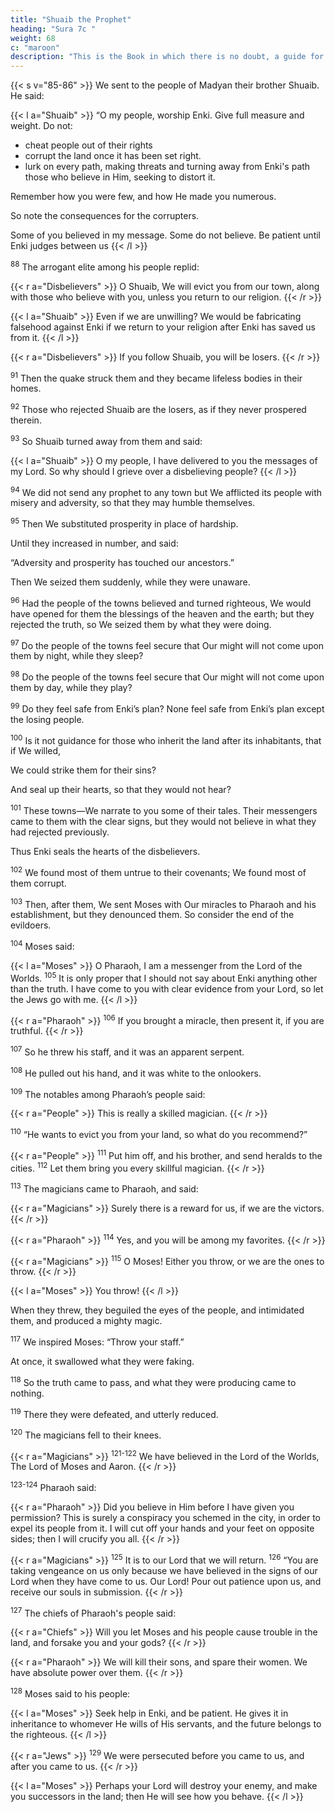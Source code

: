```yaml
---
title: "Shuaib the Prophet"
heading: "Sura 7c "
weight: 68
c: "maroon"
description: "This is the Book in which there is no doubt, a guide for the righteous."
---
```



{{< s v="85-86" >}} We sent to the people of Madyan their brother Shuaib. He said:

{{< l a="Shuaib" >}}
“O my people, worship Enki. Give full measure and weight. Do not:
- cheat people out of their rights
- corrupt the land once it has been set right. 
- lurk on every path, making threats and turning away from Enki's path those who believe in Him, seeking to distort it.

Remember how you were few, and how He made you numerous. 

So note the consequences for the corrupters.

Some of you believed in my message. Some do not believe. Be patient until Enki judges between us
{{< /l >}}


<sup>88</sup> The arrogant elite among his people replid: 

{{< r a="Disbelievers" >}}
O Shuaib, We will evict you from our town, along with those who believe with you, unless you return to our religion.
{{< /r >}}

{{< l a="Shuaib" >}}
Even if we are unwilling? We would be fabricating falsehood against Enki if we return to your religion after Enki has saved us from it.
{{< /l >}}

<!-- In Enki we place our trust. Our Lord, decide between us and our people in
truth, for You are the Best of Deciders.” -->

{{< r a="Disbelievers" >}}
If you follow Shuaib, you will be losers.
{{< /r >}}

<sup>91</sup> Then the quake struck them and they became lifeless bodies in their homes.

<sup>92</sup> Those who rejected Shuaib are the losers, as if they never prospered therein.

<sup>93</sup> So Shuaib turned away from them and said:

{{< l a="Shuaib" >}}
O my people, I have delivered to you the messages of my Lord. So why should I grieve over a disbelieving people?
{{< /l  >}}


<sup>94</sup> We did not send any prophet to any town but We afflicted its people with misery and adversity, so that they may humble themselves.

<sup>95</sup> Then We substituted prosperity in place of hardship. 

Until they increased in number, and said:

“Adversity and prosperity has touched our ancestors.” 

Then We seized them suddenly, while they were unaware.

<sup>96</sup> Had the people of the towns believed and turned righteous, We would have opened for them the blessings of the heaven and the earth; but they rejected the truth, so We seized them by what they were doing.

<sup>97</sup> Do the people of the towns feel secure that Our might will not come upon them by night, while they sleep?

<sup>98</sup> Do the people of the towns feel secure that Our might will not come upon them by day, while they play?

<sup>99</sup> Do they feel safe from Enki’s plan? None feel safe from Enki’s plan except the losing people.

<sup>100</sup> Is it not guidance for those who inherit the land after its inhabitants, that if We willed,

We could strike them for their sins? 

And seal up their hearts, so that they would not hear?

<sup>101</sup> These towns—We narrate to you some of their tales. Their messengers came to them
with the clear signs, but they would not believe in what they had rejected previously.

Thus Enki seals the hearts of the disbelievers.

<sup>102</sup> We found most of them untrue to their covenants; We found most of them corrupt.

<sup>103</sup> Then, after them, We sent Moses with Our miracles to Pharaoh and his establishment, but they denounced them. So consider the end of the evildoers.

<sup>104</sup> Moses said:


{{< l a="Moses" >}}
O Pharaoh, I am a messenger from the Lord of the Worlds. <sup>105</sup> It is only proper that I should not say about Enki anything other than the truth. I have come to you with clear evidence from your Lord, so let the Jews go with me.
{{< /l >}}

{{< r a="Pharaoh" >}}
<sup>106</sup> If you brought a miracle, then present it, if you are truthful.
{{< /r >}}


<sup>107</sup> So he threw his staff, and it was an apparent serpent.

<sup>108</sup> He pulled out his hand, and it was white to the onlookers.

<sup>109</sup> The notables among Pharaoh’s people said:

{{< r a="People" >}}
This is really a skilled magician.
{{< /r >}}


<sup>110</sup> “He wants to evict you from your land, so what do you recommend?”

{{< r a="People" >}}
<sup>111</sup> Put him off, and his brother, and send heralds to the cities. <sup>112</sup> Let them bring you every skillful magician.
{{< /r >}}


<sup>113</sup> The magicians came to Pharaoh, and said:


{{< r a="Magicians" >}}
Surely there is a reward for us, if we are the victors.
{{< /r >}}

{{< r a="Pharaoh" >}}
<sup>114</sup> Yes, and you will be among my favorites.
{{< /r >}}



{{< r a="Magicians" >}}
<sup>115</sup> O Moses! Either you throw, or we are the ones to throw.
{{< /r >}}

{{< l a="Moses" >}}
You throw!
{{< /l >}}


When they threw, they beguiled the eyes of the people, and intimidated them, and produced a mighty magic.

<sup>117</sup> We inspired Moses: “Throw your staff.” 

At once, it swallowed what they were faking.

<sup>118</sup> So the truth came to pass, and what they were producing came to nothing.

<sup>119</sup> There they were defeated, and utterly reduced.

<sup>120</sup> The magicians fell to their knees.

{{< r a="Magicians" >}}
<sup>121-122</sup> We have believed in the Lord of the Worlds, The Lord of Moses and Aaron.
{{< /r >}}


<sup>123-124</sup> Pharaoh said:

{{< r a="Pharaoh" >}}
Did you believe in Him before I have given you permission? This is surely a conspiracy you schemed in the city, in order to expel its people from it. I will cut off your hands and your feet on opposite sides; then I will crucify you all.
{{< /r >}}


{{< r a="Magicians" >}}
<sup>125</sup> It is to our Lord that we will return. <sup>126</sup> “You are taking vengeance on us only because we have believed in the signs of our Lord when they have come to us. Our Lord! Pour out patience upon us, and receive our souls in submission.
{{< /r >}}


<sup>127</sup> The chiefs of Pharaoh's people said:

{{< r a="Chiefs" >}}
Will you let Moses and his people cause trouble in the land, and forsake you and your gods?
{{< /r >}}

{{< r a="Pharaoh" >}}
We will kill their sons, and spare their women. We have absolute power over them.
{{< /r >}}


<sup>128</sup> Moses said to his people:

{{< l a="Moses" >}}
Seek help in Enki, and be patient. He gives it in inheritance to whomever He wills of His servants, and the future belongs to the righteous.
{{< /l >}}

{{< r a="Jews" >}}
<sup>129</sup> We were persecuted before you came to us, and after you came to us.
{{< /r >}}

{{< l a="Moses" >}}
Perhaps your Lord will destroy your enemy, and make you successors in the land; then He will see how you behave. 
{{< /l >}}
